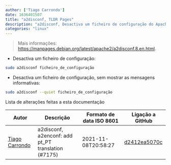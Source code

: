 ```yaml
---
author: ['Tiago Carrondo']
date: 1636401507
title: "a2disconf, TLDR Pages"
description: "a2disconf, Desactiva um ficheiro de configuração do Apache em distribuições baseadas em Debian."
categories: "linux"
---
```

> Mais informações: <https://manpages.debian.org/latest/apache2/a2disconf.8.en.html>.

- Desactiva um ficheiro de configuração:

```bash
sudo a2disconf ficheiro_de_configuração
```

- Desactiva um ficheiro de configuração, sem mostrar as mensagens informativas:

```bash
sudo a2disconf --quiet ficheiro_de_configuração
```
Lista de alterações feitas a esta documentação


Autor | Descrição | Formato de data ISO 8601 | Ligação a GitHub
------|-----|-----|-----
[Tiago Carrondo](mailto:2323546+tcarrondo@users.noreply.github.com) | a2disconf, a2enconf: add pt_PT translation (#7175) | 2021-11-08T20:58:27 | [d2412ea5070c](https://github.com/tldr-pages/tldr/commit/d2412ea5070c23d4a89ca3f1e2ddc94d98194625)

